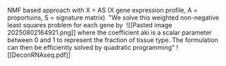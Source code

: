 NMF based approach with X = AS (X gene expression profile, A = proportuins, S = signature matrix)
 "We solve this weighted non-negative least squares problem for each gene by
 ![[Pasted image 20250802164921.png]]
where the coefficient aki is a scalar parameter between 0 and 1 to represent
the fraction of tissue type. The formulation can then be efficiently solved
by quadratic programming"
![[DeconRNAseq.pdf]]